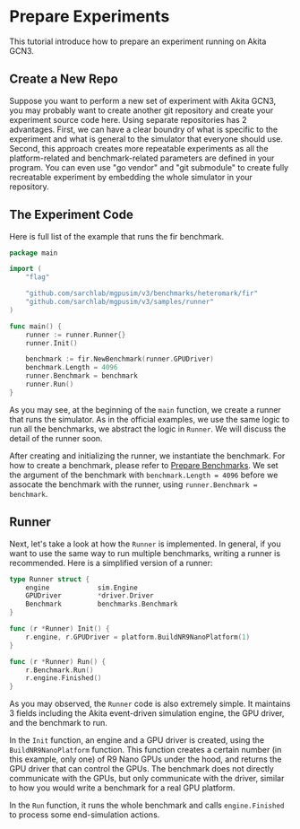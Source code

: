 # Prepare Experiments

This tutorial introduce how to prepare an experiment running on Akita GCN3.

## Create a New Repo

Suppose you want to perform a new set of experiment with Akita GCN3, you may probably want to create another git repository and create your experiment source code here. Using separate repositories has 2 advantages. First, we can have a clear boundry of what is specific to the experiment and what is general to the simulator that everyone should use. Second, this approach creates more repeatable experiments as all the platform-related and benchmark-related parameters are defined in your program. You can even use "go vendor" and "git submodule" to create fully recreatable experiment by embedding the whole simulator in your repository.

## The Experiment Code

Here is full list of the example that runs the fir benchmark.

```go
package main

import (
    "flag"

    "github.com/sarchlab/mgpusim/v3/benchmarks/heteromark/fir"
    "github.com/sarchlab/mgpusim/v3/samples/runner"
)

func main() {
    runner := runner.Runner{}
    runner.Init()

    benchmark := fir.NewBenchmark(runner.GPUDriver)
    benchmark.Length = 4096
    runner.Benchmark = benchmark
    runner.Run()
}

```

As you may see, at the beginning of the `main` function, we create a runner that runs the simulator. As in the official examples, we use the same logic to run all the benchmarks, we abstract the logic in `Runner`. We will discuss the detail of the runner soon.

After creating and initializing the runner, we instantiate the benchmark. For how to create a benchmark, please refer to [Prepare Benchmarks](./create_benchmarks.md). We set the argument of the benchmark with `benchmark.Length = 4096` before we assocate the benchmark with the runner, using `runner.Benchmark = benchmark`.

## Runner

Next, let's take a look at how the `Runner` is implemented. In general, if you want to use the same way to run multiple benchmarks, writing a runner is recommended. Here is a simplified version of a runner:

```go
type Runner struct {
    engine            sim.Engine
    GPUDriver         *driver.Driver
    Benchmark         benchmarks.Benchmark
}

func (r *Runner) Init() {
    r.engine, r.GPUDriver = platform.BuildNR9NanoPlatform(1)
}

func (r *Runner) Run() {
    r.Benchmark.Run()
    r.engine.Finished()
}
```

As you may observed, the `Runner` code is also extremely simple. It maintains 3 fields including the Akita event-driven simulation engine, the GPU driver, and the benchmark to run.

In the `Init` function, an engine and a GPU driver is created, using the `BuildNR9NanoPlatform` function. This function creates a certain number (in this example, only one) of R9 Nano GPUs under the hood, and returns the GPU driver that can control the GPUs. The benchmark does not directly communicate with the GPUs, but only communicate with the driver, similar to how you would write a benchmark for a real GPU platform.

In the `Run` function, it runs the whole benchmark and calls `engine.Finished` to process some end-simulation actions.